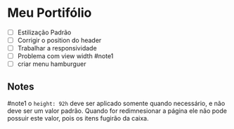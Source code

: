 # Meu Portifólio 

- [ ] Estilização Padrão
- [ ] Corrigir o position do header
- [ ] Trabalhar a responsividade
- [ ] Problema com view width #note1
- [ ] criar menu hamburguer 

## Notes
#note1 o ``height: 92h`` deve ser aplicado somente quando necessário, e não deve ser um valor padrão. Quando for redimnesionar a página ele não pode possuir este valor, pois os itens fugirão da caixa. 



